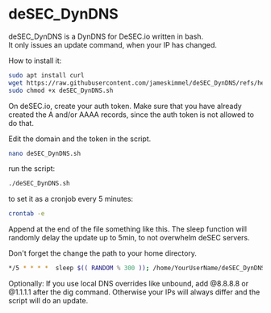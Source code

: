 # deSEC_DynDNS

deSEC_DynDNS is a DynDNS for DeSEC.io written in bash.  
It only issues an update command, when your IP has changed.



How to install it:
```bash
sudo apt install curl
wget https://raw.githubusercontent.com/jameskimmel/deSEC_DynDNS/refs/heads/main/deSEC_DynDNS.sh
sudo chmod +x deSEC_DynDNS.sh
```

On deSEC.io, create your auth token. Make sure that you have already created the A and/or AAAA records, since the auth token is not allowed to do that. 

Edit the domain and the token in the script.
```bash
nano deSEC_DynDNS.sh
```

run the script: 
```bash
./deSEC_DynDNS.sh
```

to set it as a cronjob every 5 minutes:
```bash
crontab -e
```

Append at the end of the file something like this. The sleep function will randomly delay the update up to 5min, to not overwhelm deSEC servers.  

Don't forget the change the path to your home directory.

```bash
*/5 * * * *  sleep $(( RANDOM % 300 )); /home/YourUserName/deSEC_DynDNS.sh > /dev/null
```

Optionally:
If you use local DNS overrides like unbound, add @8.8.8.8 or @1.1.1.1 after the dig command. Otherwise your IPs will always differ and the script will do an update.